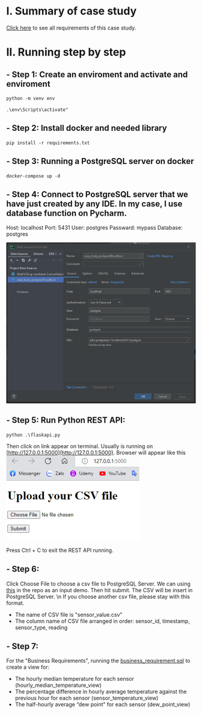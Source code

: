 # I. Summary of case study
[Click here](https://yuthefirst.notion.site/Case-Study-1-Sensor-data-pipeline-using-PostgreSQL-and-Python-based-RESTful-APIs-d723db8cf77047ccb77cc63f8afe5bce) to see all requirements of this case study.

# II. Running step by step
## - Step 1: Create an enviroment and activate and enviroment
```
python -m venv env
```
```
.\env\Scripts\activate"
```
## - Step 2: Install docker and needed library 
```
pip install -r requirements.txt
```
## - Step 3: Running a PostgreSQL server on docker
```
docker-compose up -d
```
## - Step 4: Connect to PostgreSQL server that we have just created by any IDE. In my case, I use database function on Pycharm.
Host: localhost
Port: 5431
User: postgres
Passward: mypass
Database: postgres

![alt text](https://github.com/juliusngcmc/case_study_1/blob/main/readme_image/img.png?raw=true)

## - Step 5: Run Python REST API:
```
python .\flaskapi.py 
```
Then click on link appear on terminal. Usually is running on [http://127.0.0.1:5000](http://127.0.0.1:5000).
Browser will appear like this
![alt text](https://github.com/juliusngcmc/case_study_1/blob/main/readme_image/img_1.png?raw=true)

Press Ctrl + C to exit the REST API running.
## - Step 6: 
Click Choose File to choose a csv file to PostgreSQL Server. We can using [this](https://github.com/juliusngcmc/case_study_1/blob/main/sensor_value.csv) in the repo as an input demo. Then hit submit. The CSV will be insert in PostgreSQL Server. \n
If you choose another csv file, please stay with this format.
  - The name of CSV file is "sensor_value.csv"
  - The column name of CSV file arranged in order: sensor_id, timestamp, sensor_type, reading

## - Step 7:
For the "Business Requirements", running the [business_requirement.sql](https://github.com/juliusngcmc/case_study_1/blob/main/bussiness_requirement.sql) to create a view for:
  - The hourly median temperature for each sensor (hourly_median_temperature_view)
  - The percentage difference in hourly average temperature against the previous hour for each sensor (sensor_temperature_view)
  - The half-hourly average “dew point” for each sensor (dew_point_view)
